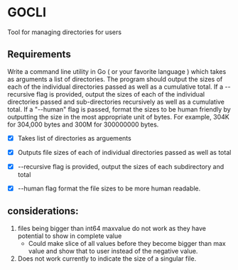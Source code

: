 # GOCLI
Tool for managing directories for users

## Requirements

Write a command line utility in Go ( or your favorite language ) which takes as arguments a list of directories. The program should output the sizes of each of the individual directories passed as well as a cumulative total. If a --recursive flag is provided, output the sizes of each of the individual directories passed and sub-directories recursively as well as a cumulative total. If a "--human" flag is passed, format the sizes to be human friendly by outputting the size in the most appropriate unit of bytes. For example, 304K for 304,000 bytes and 300M for 300000000 bytes.

- [x] Takes list of directories as arguements
- [x] Outputs file sizes of each of individual directories passed as well as total
- [x] --recursive flag is provided, output the sizes of each subdirectory and total
- [x] --human flag format the file sizes to be more human readable.


## considerations:

1. files being bigger than int64 maxvalue do not work as they have potential to show in complete value
    - Could make slice of all values before they become bigger than max value and show that to user instead of the negative value.
2. Does not work currently to indicate the size of a singular file.
